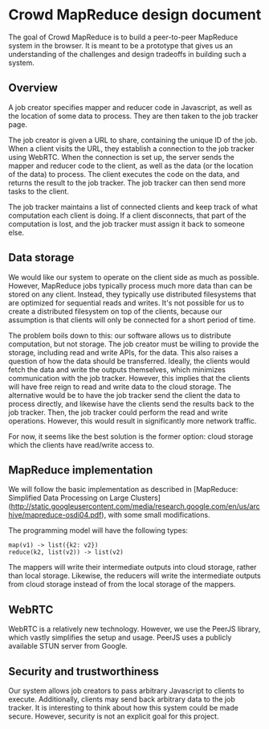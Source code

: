 # Crowd MapReduce design document

The goal of Crowd MapReduce is to build a peer-to-peer MapReduce system in the browser. It is meant to be a prototype that gives us an understanding of the challenges and design tradeoffs in building such a system.

## Overview
A job creator specifies mapper and reducer code in Javascript, as well as the location of some data to process. They are then taken to the job tracker page.

The job creator is given a URL to share, containing the unique ID of the job. When a client visits the URL, they establish a connection to the job tracker using WebRTC. When the connection is set up, the server sends the mapper and reducer code to the client, as well as the data (or the location of the data) to process. The client executes the code on the data, and returns the result to the job tracker. The job tracker can then send more tasks to the client.

The job tracker maintains a list of connected clients and keep track of what computation each client is doing. If a client disconnects, that part of the computation is lost, and the job tracker must assign it back to someone else.

## Data storage
We would like our system to operate on the client side as much as possible. However, MapReduce jobs typically process much more data than can be stored on any client. Instead, they typically use distributed filesystems that are optimized for sequential reads and writes. It's not possible for us to create a distributed filesystem on top of the clients, because our assumption is that clients will only be connected for a short period of time.

The problem boils down to this: our software allows us to distribute computation, but not storage. The job creator must be willing to provide the storage, including read and write APIs, for the data. This also raises a question of how the data should be transferred. Ideally, the clients would fetch the data and write the outputs themselves, which minimizes communication with the job tracker. However, this implies that the clients will have free reign to read and write data to the cloud storage. The alternative would be to have the job tracker send the client the data to process directly, and likewise have the clients send the results back to the job tracker. Then, the job tracker could perform the read and write operations. However, this would result in significantly more network traffic.

For now, it seems like the best solution is the former option: cloud storage which the clients have read/write access to.

## MapReduce implementation
We will follow the basic implementation as described in [MapReduce: Simplified Data Processing on Large Clusters] (http://static.googleusercontent.com/media/research.google.com/en/us/archive/mapreduce-osdi04.pdf), with some small modifications.

The programming model will have the following types:
```
map(v1) -> list({k2: v2})
reduce(k2, list(v2)) -> list(v2)
```

The mappers will write their intermediate outputs into cloud storage, rather than local storage. Likewise, the reducers will write the intermediate outputs from cloud storage instead of from the local storage of the mappers.

## WebRTC
WebRTC is a relatively new technology. However, we use the PeerJS library, which vastly simplifies the setup and usage. PeerJS uses a publicly available STUN server from Google.

## Security and trustworthiness
Our system allows job creators to pass arbitrary Javascript to clients to execute. Additionally, clients may send back arbitrary data to the job tracker. It is interesting to think about how this system could be made secure. However, security is not an explicit goal for this project.
